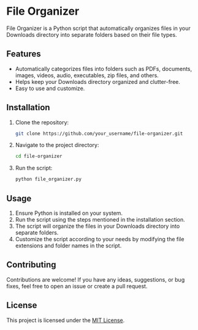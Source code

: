 # File Organizer

File Organizer is a Python script that automatically organizes files in your Downloads directory into separate folders based on their file types.

## Features

- Automatically categorizes files into folders such as PDFs, documents, images, videos, audio, executables, zip files, and others.
- Helps keep your Downloads directory organized and clutter-free.
- Easy to use and customize.

## Installation

1. Clone the repository:

    ```bash
    git clone https://github.com/your_username/file-organizer.git
    ```

2. Navigate to the project directory:

    ```bash
    cd file-organizer
    ```

3. Run the script:

    ```bash
    python file_organizer.py
    ```

## Usage

1. Ensure Python is installed on your system.
2. Run the script using the steps mentioned in the installation section.
3. The script will organize the files in your Downloads directory into separate folders.
4. Customize the script according to your needs by modifying the file extensions and folder names in the script.

## Contributing

Contributions are welcome! If you have any ideas, suggestions, or bug fixes, feel free to open an issue or create a pull request.

## License

This project is licensed under the [MIT License](LICENSE).


